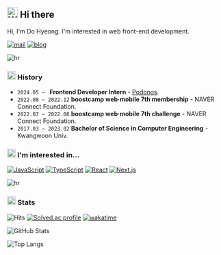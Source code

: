 ## <img src="https://raw.githubusercontent.com/Tarikul-Islam-Anik/Animated-Fluent-Emojis/master/Emojis/Hand%20gestures/Waving%20Hand%20Light%20Skin%20Tone.png" alt="Waving Hand Light Skin Tone" width="25" height="25" /> Hi there

Hi, I'm Do Hyeong. I'm interested in web front-end development.

[![mail](https://img.shields.io/badge/Mail-FB923C?logo=gmail&logoColor=white&style=flat-square)](mailto:kdh@m4nd4r1n.me)
[![blog](https://img.shields.io/badge/Blog-FB923C?logo=vercel&logoColor=white&style=flat-square)](https://blog.m4nd4r1n.me)

![hr](https://capsule-render.vercel.app/api?type=rect&color=0:FB923C,100:FB7185&height=1)

### <img src="https://raw.githubusercontent.com/Tarikul-Islam-Anik/Animated-Fluent-Emojis/master/Emojis/Objects/Floppy%20Disk.png" alt="Floppy Disk" width="20" height="20" /> History

- `2024.05 ~ ` **Frontend Developer Intern** - [Podonos](https://podonos.com/).
- `2022.08 ~ 2022.12` **boostcamp web·mobile 7th membership** - NAVER Connect Foundation.
- `2022.07 ~ 2022.08` **boostcamp web·mobile 7th challenge** - NAVER Connect Foundation.
- `2017.03 ~ 2023.02` **Bachelor of Science in Computer Engineering** - Kwangwoon Univ.

### <img src="https://raw.githubusercontent.com/Tarikul-Islam-Anik/Animated-Fluent-Emojis/master/Emojis/Travel%20and%20places/Glowing%20Star.png" alt="Glowing Star" width="20" height="20" /> I'm interested in...

[![JavaScript](https://img.shields.io/badge/JavaScript-F7DF1E?logo=javascript&style=flat-square&logoColor=white)](https://developer.mozilla.org/en-US/docs/Web/JavaScript)
[![TypeScript](https://img.shields.io/badge/TypeScript-3178C6?logo=typescript&logoColor=white&style=flat-square)](https://www.typescriptlang.org/)
[![React](https://img.shields.io/badge/React-61DAFB?logo=react&logoColor=white&style=flat-square)](https://react.dev/)
[![Next.js](https://img.shields.io/badge/Next.js-000000?logo=next.js&logoColor=white&style=flat-square)](https://nextjs.org/)

![hr](https://capsule-render.vercel.app/api?type=rect&color=0:FB923C,100:FB7185&height=1)

### <img src="https://raw.githubusercontent.com/Tarikul-Islam-Anik/Animated-Fluent-Emojis/master/Emojis/Objects/Bar%20Chart.png" alt="Bar Chart" width="20" height="20" /> Stats

![Hits](https://hits.seeyoufarm.com/api/count/incr/badge.svg?url=https%3A%2F%2Fgithub.com%2Fm4nd4r1n&count_bg=%23FB923C&title_bg=%23555555&icon=&icon_color=%23E7E7E7&title=hits&edge_flat=false)
[![Solved.ac profile](https://mazassumnida.wtf/api/mini/generate_badge?boj=m4nd4r1n)](https://solved.ac/m4nd4r1n)
[![wakatime](https://wakatime.com/badge/user/bff0843a-586c-4154-9dbd-e6e0e49b8026.svg)](https://wakatime.com/@m4nd4r1n)

![GitHub Stats](https://github-readme-stats-psi-smoky.vercel.app/api?username=m4nd4r1n&show_icons=true&bg_color=0,FB923C,FB7185&text_color=fff&title_color=fff&hide_border=true&icon_color=fff&hide_rank=true&custom_title=GitHub%20Stats)

![Top Langs](https://github-readme-stats-psi-smoky.vercel.app/api/top-langs/?username=m4nd4r1n&layout=compact&bg_color=0,FB923C,FB7185&text_color=fff&title_color=fff&hide_border=true&hide=java,objective-c&border_radius=4&hide_progress=true)
